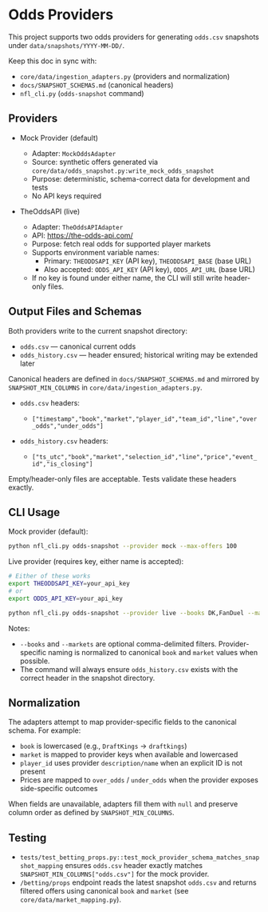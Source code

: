 # Odds Providers

This project supports two odds providers for generating `odds.csv` snapshots under `data/snapshots/YYYY-MM-DD/`.

Keep this doc in sync with:
- `core/data/ingestion_adapters.py` (providers and normalization)
- `docs/SNAPSHOT_SCHEMAS.md` (canonical headers)
- `nfl_cli.py` (`odds-snapshot` command)

## Providers

- Mock Provider (default)
  - Adapter: `MockOddsAdapter`
  - Source: synthetic offers generated via `core/data/odds_snapshot.py:write_mock_odds_snapshot`
  - Purpose: deterministic, schema-correct data for development and tests
  - No API keys required

- TheOddsAPI (live)
  - Adapter: `TheOddsAPIAdapter`
  - API: https://the-odds-api.com/
  - Purpose: fetch real odds for supported player markets
  - Supports environment variable names:
    - Primary: `THEODDSAPI_KEY` (API key), `THEODDSAPI_BASE` (base URL)
    - Also accepted: `ODDS_API_KEY` (API key), `ODDS_API_URL` (base URL)
  - If no key is found under either name, the CLI will still write header-only files.

## Output Files and Schemas

Both providers write to the current snapshot directory:

- `odds.csv` — canonical current odds
- `odds_history.csv` — header ensured; historical writing may be extended later

Canonical headers are defined in `docs/SNAPSHOT_SCHEMAS.md` and mirrored by `SNAPSHOT_MIN_COLUMNS` in `core/data/ingestion_adapters.py`.

- `odds.csv` headers:
  - `["timestamp","book","market","player_id","team_id","line","over_odds","under_odds"]`

- `odds_history.csv` headers:
  - `["ts_utc","book","market","selection_id","line","price","event_id","is_closing"]`

Empty/header-only files are acceptable. Tests validate these headers exactly.

## CLI Usage

Mock provider (default):

```bash
python nfl_cli.py odds-snapshot --provider mock --max-offers 100
```

Live provider (requires key, either name is accepted):

```bash
# Either of these works
export THEODDSAPI_KEY=your_api_key
# or
export ODDS_API_KEY=your_api_key

python nfl_cli.py odds-snapshot --provider live --books DK,FanDuel --markets "Passing Yards,Receptions" --max-offers 250
```

Notes:
- `--books` and `--markets` are optional comma-delimited filters. Provider-specific naming is normalized to canonical `book` and `market` values when possible.
- The command will always ensure `odds_history.csv` exists with the correct header in the snapshot directory.

## Normalization

The adapters attempt to map provider-specific fields to the canonical schema. For example:
- `book` is lowercased (e.g., `DraftKings` → `draftkings`)
- `market` is mapped to provider keys when available and lowercased
- `player_id` uses provider `description/name` when an explicit ID is not present
- Prices are mapped to `over_odds` / `under_odds` when the provider exposes side-specific outcomes

When fields are unavailable, adapters fill them with `null` and preserve column order as defined by `SNAPSHOT_MIN_COLUMNS`.

## Testing

- `tests/test_betting_props.py::test_mock_provider_schema_matches_snapshot_mapping` ensures `odds.csv` header exactly matches `SNAPSHOT_MIN_COLUMNS["odds.csv"]` for the mock provider.
- `/betting/props` endpoint reads the latest snapshot `odds.csv` and returns filtered offers using canonical `book` and `market` (see `core/data/market_mapping.py`).
